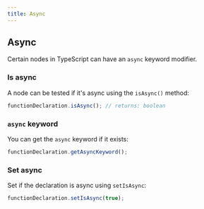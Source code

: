 ```yaml
---
title: Async
---
```


## Async

Certain nodes in TypeScript can have an `async` keyword modifier.

### Is async

A node can be tested if it's async using the `isAsync()` method:

```typescript
functionDeclaration.isAsync(); // returns: boolean
```

### `async` keyword

You can get the `async` keyword if it exists:

```typescript
functionDeclaration.getAsyncKeyword();
```

### Set async

Set if the declaration is async using `setIsAsync`:

```typescript
functionDeclaration.setIsAsync(true);
```
